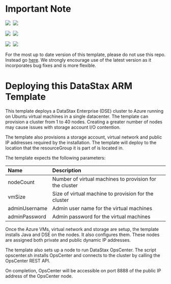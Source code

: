 # Important Note

<IMG SRC="https://azbotstorage.blob.core.windows.net/badges/datastax/PublicLastTestDate.svg" />&nbsp;
<IMG SRC="https://azbotstorage.blob.core.windows.net/badges/datastax/PublicDeployment.svg" />&nbsp;

<IMG SRC="https://azbotstorage.blob.core.windows.net/badges/datastax/FairfaxLastTestDate.svg" />&nbsp;
<IMG SRC="https://azbotstorage.blob.core.windows.net/badges/datastax/FairfaxDeployment.svg" />&nbsp;

<IMG SRC="https://azbotstorage.blob.core.windows.net/badges/datastax/BestPracticeResult.svg" />&nbsp;
<IMG SRC="https://azbotstorage.blob.core.windows.net/badges/datastax/CredScanResult.svg" />&nbsp;

For the most up to date version of this template, please do not use this repo. Instead go [here](https://github.com/DSPN/azure-resource-manager-dse).  We strongly encourage use of the latest version as it incorporates bug fixes and is more flexible.

# Deploying this DataStax ARM Template

This template deploys a DataStax Enterprise (DSE) cluster to Azure running on Ubuntu virtual machines in a single datacenter.  The template can provision a cluster from 1 to 40 nodes.  Creating a greater number of nodes may cause issues with storage account I/O contention.

The template also provisions a storage account, virtual network and public IP addresses required by the installation.  The template will deploy to the location that the resourceGroup it is part of is located in.

The template expects the following parameters:

| Name   | Description |
|:--- |:---|
| nodeCount | Number of virtual machines to provision for the cluster |
| vmSize | Size of virtual machine to provision for the cluster |
| adminUsername  | Admin user name for the virtual machines |
| adminPassword  | Admin password for the virtual machines |

Once the Azure VMs, virtual network and storage are setup, the template installs Java and DSE on the nodes.  It also configures them.  These nodes are assigned both private and public dynamic IP addresses.

The template also sets up a node to run DataStax OpsCenter.  The script opscenter.sh installs OpsCenter and connects to the cluster by calling the OpsCenter REST API.

On completion, OpsCenter will be accessible on port 8888 of the public IP address of the OpsCenter node.
